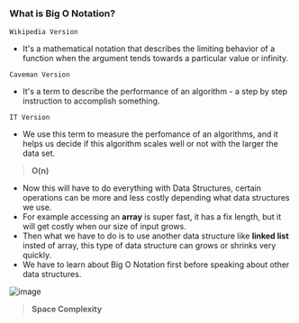 ### What is Big O Notation?
`Wikipedia Version`
- It's a mathematical notation that describes the limiting behavior of a function when the argument tends towards a particular value or infinity.

`Caveman Version`
- It's a term to describe the performance of an algorithm - a step by step instruction to accomplish something.

`IT Version`
- We use this term to measure the perfomance of an algorithms, and it helps us decide if this algorithm scales well or not with the larger the data set.

> **O(n)**

- Now this will have to do everything with Data Structures, certain operations can be more and less costly depending what data structures we use.
- For example accessing an **array** is super fast, it has a fix length, but it will get costly when our size of input grows.
- Then what we have to do is to use another data structure like **linked list** insted of array, this type of data structure can grows or shrinks very quickly.
- We have to learn about Big O Notation first before speaking about other data structures.

![image](https://user-images.githubusercontent.com/29084790/191365513-3cea9a28-b092-4827-88b8-41fd2d19628f.png)

> **Space Complexity**
